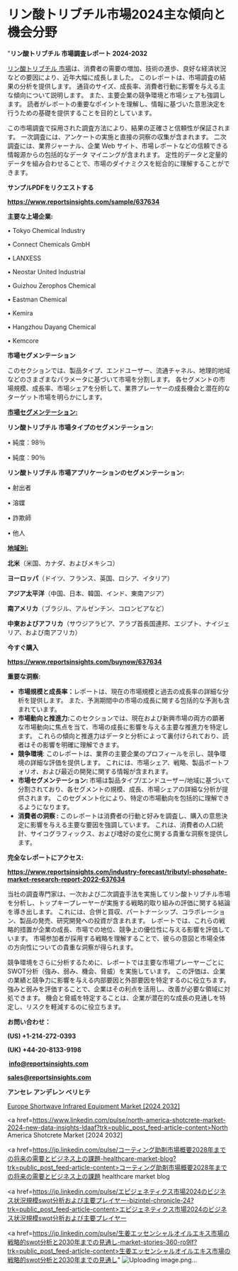 # リン酸トリブチル市場2024主な傾向と機会分野

"<strong>リン酸トリブチル 市場調査レポート 2024-2032</strong>

<a href=https://www.reportsinsights.com/sample/637634>リン酸トリブチル 市場</a>は、消費者の需要の増加、技術の進歩、良好な経済状況などの要因により、近年大幅に成長しました。 このレポートは、市場調査の結果の分析を提供します。 通貨のサイズ、成長率、消費者行動に影響を与える主な傾向について説明します。 また、主要企業の競争環境と市場シェアも強調します。 読者がレポートの重要なポイントを理解し、情報に基づいた意思決定を行うための基礎を提供することを目的としています。

この市場調査で採用された調査方法により、結果の正確さと信頼性が保証されます。 一次調査には、アンケートの実施と直接の洞察の収集が含まれます。 二次調査には、業界ジャーナル、企業 Web サイト、市場レポートなどの信頼できる情報源からの包括的なデータ マイニングが含まれます。 定性的データと定量的データを組み合わせることで、市場のダイナミクスを総合的に理解することができます。

<strong><b>サンプルPDFをリクエストする</b></strong>

<a href=https://www.reportsinsights.com/sample/637634><strong><u>https://www.reportsinsights.com/sample/637634</u></strong></a>

<strong>主要な上場企業:</strong>

• Tokyo Chemical Industry

• Connect Chemicals GmbH

• LANXESS

• Neostar United Industrial

• Guizhou Zerophos Chemical

• Eastman Chemical

• Kemira

• Hangzhou Dayang Chemical

• Kemcore

<strong>市場セグメンテーション</strong>

このセクションでは、製品タイプ、エンドユーザー、流通チャネル、地理的地域などのさまざまなパラメータに基づいて市場を分割します。 各セグメントの市場規模、成長率、市場シェアを分析して、業界プレーヤーの成長機会と潜在的なターゲット市場を明らかにします。

<strong><u>市場セグメンテーション</u></strong><strong><u>:</u></strong>

<strong>リン酸トリブチル 市場タイプのセグメンテーション:</strong>

• 純度：98％

• 純度：90％

<strong>リン酸トリブチル 市場アプリケーションのセグメンテーション:</strong>

• 射出者

• 溶媒

• 詐欺師

• 他人

<strong><u>地域別</u></strong><strong><u>:</u></strong>

<strong>北米</strong>（米国、カナダ、およびメキシコ）

<strong>ヨーロッパ</strong>（ドイツ、フランス、英国、ロシア、イタリア）

<strong>アジア太平洋</strong>（中国、日本、韓国、インド、東南アジア）

<strong>南アメリカ</strong>（ブラジル、アルゼンチン、コロンビアなど）

<strong>中東およびアフリカ</strong>（サウジアラビア、アラブ首長国連邦、エジプト、ナイジェリア、および南アフリカ）

<strong>今すぐ購入</strong>

<a href=https://www.reportsinsights.com/buynow/637634><strong><u>https://www.reportsinsights.com/buynow/637634</u></strong></a>

<strong>重要な洞察:</strong>
<ul>
  <li><strong>市場規模と成長率：</strong>レポートは、現在の市場規模と過去の成長率の詳細な分析を提供します。 また、予測期間中の市場の成長に関する包括的な予測も含まれています。</li>
  <li><strong>市場動向と推進力:</strong>このセクションでは、現在および新興市場の両方の顕著な市場動向に焦点を当て、市場の成長に影響を与える主要な推進力を特定します。 これらの傾向と推進力はデータと分析によって裏付けられており、読者はその影響を明確に理解できます。</li>
  <li><strong>競争環境</strong>: このレポートは、業界の主要企業のプロフィールを示し、競争環境の詳細な評価を提供します。 これには、市場シェア、戦略、製品ポートフォリオ、および最近の開発に関する情報が含まれます。</li>
  <li><strong>市場セグメンテーション: </strong>市場は製品タイプ/エンドユーザー/地域に基づいて分割されており、各セグメントの規模、成長、市場シェアの詳細な分析が提供されます。 このセグメント化により、特定の市場動向を包括的に理解できるようになります。</li>
  <li><strong>消費者の洞察 : </strong>このレポートは消費者の行動と好みを調査し、購入の意思決定に影響を与える主要な要因を強調しています。 これは、消費者の人口統計、サイコグラフィックス、および嗜好の変化に関する貴重な洞察を提供します。</li>
</ul>
<strong>完全なレポートにアクセス:</strong>

<a href=https://www.reportsinsights.com/industry-forecast/tributyl-phosphate-market-research-report-2022-637634><strong><u><b>https://www.reportsinsights.com/industry-forecast/tributyl-phosphate-market-research-report-2022-637634</b></u></strong></a>

当社の調査専門家は、一次および二次調査手法を実施してリン酸トリブチル市場を分析し、トップキープレーヤーが実施する戦略的取り組みの評価に関する結論を導き出します。 これには、合併と買収、パートナーシップ、コラボレーション、製品の発売、研究開発への投資が含まれます。 レポートでは、これらの戦略的措置が企業の成長、市場での地位、競争上の優位性に与える影響を評価しています。 市場参加者が採用する戦略を理解することで、彼らの意図と市場全体の方向性についての貴重な洞察が得られます。

競争環境をさらに分析するために、レポートでは主要な市場プレーヤーごとにSWOT分析（強み、弱み、機会、脅威）を実施しています。 この評価は、企業の業績と競争力に影響を与える内部要因と外部要因を特定するのに役立ちます。 強みと弱みを評価することで、企業はその利点を活用し、改善が必要な領域に対処できます。 機会と脅威を特定することは、企業が潜在的な成長の見通しを特定し、リスクを軽減するのに役立ちます。

<strong>お問い合わせ：</strong>

<strong>(US) +1-214-272-0393</strong>

<strong>(UK) +44-20-8133-9198</strong>

<strong> </strong><a href=info@reportsinsights.com><strong><u>info@reportsinsights.com</u></strong></a>

<a href=sales@reportsinsights.com><strong><u>sales@reportsinsights.com</u></strong></a>

<strong>アンセレ アンデレン ベリヒテ</strong>

<a href=https://www.linkedin.com/pulse/europe-shortwave-infrared-equipment-market-in-depth-moobc/>Europe Shortwave Infrared Equipment Market [2024 2032]</a>

<a href=https://www.linkedin.com/pulse/north-america-shotcrete-market-2024-new-data-insights-ldaaf?trk=public_post_feed-article-content>North America Shotcrete Market [2024 2032]</a>

<a href=https://jp.linkedin.com/pulse/コーティング助剤市場概要2028年までの将来の需要とビジネス上の課題-healthcare-market-blog?trk=public_post_feed-article-content>コーティング助剤市場概要2028年までの将来の需要とビジネス上の課題 healthcare market blog</a>

<a href=https://jp.linkedin.com/pulse/エピジェネティクス市場2024のビジネス状況規模swot分析および主要プレイヤー-bizintel-chronicle-24?trk=public_post_feed-article-content>エピジェネティクス市場2024のビジネス状況規模swot分析および主要プレイヤー</a>

<a href=https://jp.linkedin.com/pulse/生姜エッセンシャルオイルエキス市場の戦略的swot分析と2030年までの見通し-market-stories-360-ro9lf?trk=public_post_feed-article-content>生姜エッセンシャルオイルエキス市場の戦略的swot分析と2030年までの見通し</a>"
![Uploading image.png…]()

